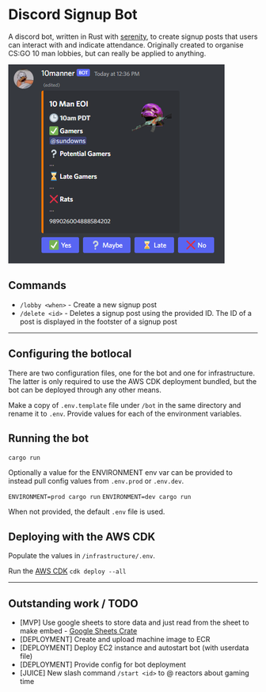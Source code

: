 # Discord Signup Bot

A discord bot, written in Rust with [serenity](https://github.com/serenity-rs/serenity), to create signup posts that users can interact with and indicate attendance. Originally created to organise CS:GO 10 man lobbies, but can really be applied to anything.

![lobby signup sheet](/media/signup.png)

## Commands

- `/lobby <when>` - Create a new signup post
- `/delete <id>` - Deletes a signup post using the provided ID. The ID of a post is displayed in the footster of a signup post

---

## Configuring the botlocal

There are two configuration files, one for the bot and one for infrastructure. The latter is only required to use the AWS CDK deployment bundled, but the bot can be deployed through any other means.

Make a copy of `.env.template` file under `/bot` in the same directory and rename it to `.env`. Provide values for each of the environment variables.

## Running the bot

`cargo run`

Optionally a value for the ENVIRONMENT env var can be provided to instead pull config values from `.env.prod` or `.env.dev`.

`ENVIRONMENT=prod cargo run`
`ENVIRONMENT=dev cargo run`

When not provided, the default `.env` file is used.

## Deploying with the AWS CDK

Populate the values in `/infrastructure/.env`.

Run the [AWS CDK](https://docs.aws.amazon.com/cdk/v2/guide/home.html)
`cdk deploy --all`

---

## Outstanding work / TODO

- [MVP] Use google sheets to store data and just read from the sheet to make embed - [Google Sheets Crate](https://github.com/Byron/google-apis-rs/tree/main/gen/sheets4)
- [DEPLOYMENT] Create and upload machine image to ECR
- [DEPLOYMENT] Deploy EC2 instance and autostart bot (with userdata file)
- [DEPLOYMENT] Provide config for bot deployment
- [JUICE] New slash command `/start <id>` to @ reactors about gaming time
